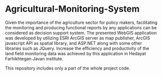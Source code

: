 # Agricultural-Monitoring-System
Given the importance of the agriculture sector for policy makers, facilitating the monitoring and producing functional reports by any applications can be considered as decision support system. The presented WebGIS application was developed by utilizing ESRI ArcGIS server as map publisher, ArcGIS javascript API as spatial library, and ASP.NET along with some other libraries such as JQuery. Increase the efficiency and productivity of the land field monitoring data was achieved by this application in Hedayat Farhikhtegan Javan institute. 

This repository includes only a part of the whole project code.
